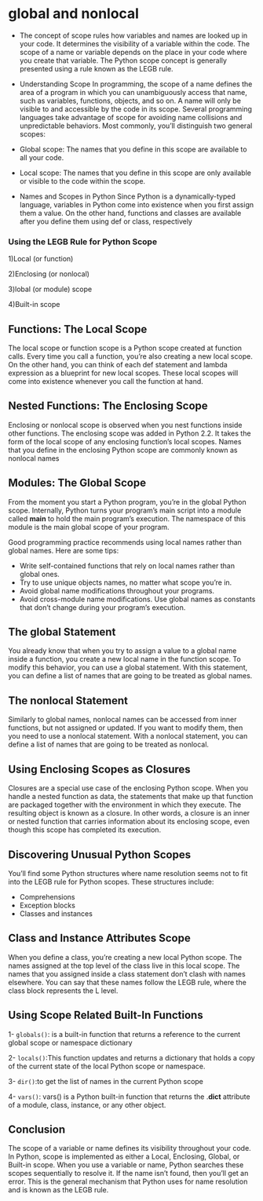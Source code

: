 # global and nonlocal
- The concept of scope rules how variables and names are looked up in your code. It determines the visibility of a variable within the code. The scope of a name or variable depends on the place in your code where you create that variable. The Python scope concept is generally presented using a rule known as the LEGB rule.



- Understanding Scope
In programming, the scope of a name defines the area of a program in which you can unambiguously access that name, such as variables, functions, objects, and so on. A name will only be visible to and accessible by the code in its scope. Several programming languages take advantage of scope for avoiding name collisions and unpredictable behaviors. Most commonly, you’ll distinguish two general scopes:

- Global scope: The names that you define in this scope are available to all your code.

- Local scope: The names that you define in this scope are only available or visible to the code within the scope.


- Names and Scopes in Python
Since Python is a dynamically-typed language, variables in Python come into existence when you first assign them a value. On the other hand, functions and classes are available after you define them using def or class, respectively


### Using the LEGB Rule for Python Scope
1)Local (or function) 

2)Enclosing (or nonlocal) 

3)lobal (or module) scope 

4)Built-in scope


## Functions: The Local Scope
The local scope or function scope is a Python scope created at function calls. Every time you call a function, you’re also creating a new local scope. On the other hand, you can think of each def statement and lambda expression as a blueprint for new local scopes. These local scopes will come into existence whenever you call the function at hand.


## Nested Functions: The Enclosing Scope
Enclosing or nonlocal scope is observed when you nest functions inside other functions. The enclosing scope was added in Python 2.2. It takes the form of the local scope of any enclosing function’s local scopes. Names that you define in the enclosing Python scope are commonly known as nonlocal names


## Modules: The Global Scope
From the moment you start a Python program, you’re in the global Python scope. Internally, Python turns your program’s main script into a module called __main__ to hold the main program’s execution. The namespace of this module is the main global scope of your program.



Good programming practice recommends using local names rather than global names. Here are some tips:

- Write self-contained functions that rely on local names rather than global ones.
- Try to use unique objects names, no matter what scope you’re in.
- Avoid global name modifications throughout your programs.
- Avoid cross-module name modifications.
Use global names as constants that don’t change during your program’s execution.


## The global Statement
You already know that when you try to assign a value to a global name inside a function, you create a new local name in the function scope. To modify this behavior, you can use a global statement. With this statement, you can define a list of names that are going to be treated as global names.

## The nonlocal Statement
Similarly to global names, nonlocal names can be accessed from inner functions, but not assigned or updated. If you want to modify them, then you need to use a nonlocal statement. With a nonlocal statement, you can define a list of names that are going to be treated as nonlocal.

## Using Enclosing Scopes as Closures
Closures are a special use case of the enclosing Python scope. When you handle a nested function as data, the statements that make up that function are packaged together with the environment in which they execute. The resulting object is known as a closure. In other words, a closure is an inner or nested function that carries information about its enclosing scope, even though this scope has completed its execution.


## Discovering Unusual Python Scopes
You’ll find some Python structures where name resolution seems not to fit into the LEGB rule for Python scopes. These structures include:

- Comprehensions
- Exception blocks
- Classes and instances

## Class and Instance Attributes Scope
When you define a class, you’re creating a new local Python scope. The names assigned at the top level of the class live in this local scope. The names that you assigned inside a class statement don’t clash with names elsewhere. You can say that these names follow the LEGB rule, where the class block represents the L level.


## Using Scope Related Built-In Functions

1- `globals()`: is a built-in function that returns a reference to the current global scope or namespace dictionary

2- `locals()`:This function updates and returns a dictionary that holds a copy of the current state of the local Python scope or namespace.

3- `dir()`:to get the list of names in the current Python scope

4- `vars()`:
vars() is a Python built-in function that returns the .__dict__ attribute of a module, class, instance, or any other object.


## Conclusion
The scope of a variable or name defines its visibility throughout your code. In Python, scope is implemented as either a Local, Enclosing, Global, or Built-in scope. When you use a variable or name, Python searches these scopes sequentially to resolve it. If the name isn’t found, then you’ll get an error. This is the general mechanism that Python uses for name resolution and is known as the LEGB rule.